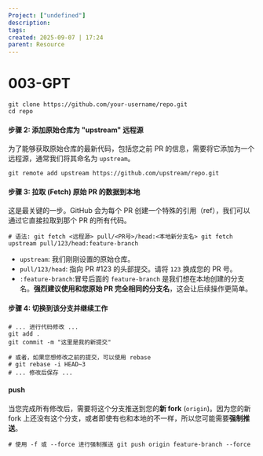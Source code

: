 ```yaml
---
Project: ["undefined"]
description: 
tags: 
created: 2025-09-07 | 17:24
parent: Resource
---
```

# 003-GPT
```
git clone https://github.com/your-username/repo.git 
cd repo
```
#### 步骤 2: 添加原始仓库为 "upstream" 远程源

为了能够获取原始仓库的最新代码，包括您之前 PR 的信息，需要将它添加为一个远程源，通常我们将其命名为 `upstream`。
```
git remote add upstream https://github.com/upstream/repo.git
```

#### 步骤 3: 拉取 (Fetch) 原始 PR 的数据到本地

这是最关键的一步。GitHub 会为每个 PR 创建一个特殊的引用（ref），我们可以通过它直接拉取到那个 PR 的所有代码。
```
# 语法: git fetch <远程源> pull/<PR号>/head:<本地新分支名> git fetch upstream pull/123/head:feature-branch
```
- `upstream`: 我们刚刚设置的原始仓库。
- `pull/123/head`: 指向 PR #123 的头部提交。请将 `123` 换成您的 PR 号。
- `:feature-branch`:冒号后面的 `feature-branch` 是我们想在本地创建的分支名。**强烈建议使用和您原始 PR 完全相同的分支名**，这会让后续操作更简单。

#### 步骤 4: 切换到该分支并继续工作

```
# ... 进行代码修改 ...
git add .
git commit -m "这里是我的新提交"

# 或者，如果您想修改之前的提交，可以使用 rebase
# git rebase -i HEAD~3
# ... 修改后保存 ...
```

#### push
当您完成所有修改后，需要将这个分支推送到您的**新 fork** (`origin`)。因为您的新 fork 上还没有这个分支，或者即使有也和本地的不一样，所以您可能需要**强制推送**。
```
# 使用 -f 或 --force 进行强制推送 git push origin feature-branch --force
```